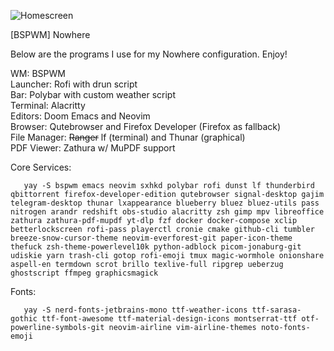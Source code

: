 ![Homescreen](https://github.com/jblais493/Nowhere/blob/master/Photos/Home.png?raw=true)

[BSPWM] Nowhere

Below are the programs I use for my Nowhere configuration. Enjoy!

WM: BSPWM <br>
Launcher: Rofi with drun script <br>
Bar: Polybar with custom weather script <br>
Terminal: Alacritty <br>
Editors: Doom Emacs and Neovim <br>
Browser: Qutebrowser and Firefox Developer (Firefox as fallback)<br>
File Manager: ~~Ranger~~ lf (terminal) and Thunar (graphical)<br>
PDF Viewer: Zathura w/ MuPDF support <br>

Core Services:
```
   yay -S bspwm emacs neovim sxhkd polybar rofi dunst lf thunderbird qbittorrent firefox-developer-edition qutebrowser signal-desktop gajim telegram-desktop thunar lxappearance blueberry bluez bluez-utils pass nitrogen arandr redshift obs-studio alacritty zsh gimp mpv libreoffice zathura zathura-pdf-mupdf yt-dlp fzf docker docker-compose xclip betterlockscreen rofi-pass playerctl cronie cmake github-cli tumbler breeze-snow-cursor-theme neovim-everforest-git paper-icon-theme thefuck zsh-theme-powerlevel10k python-adblock picom-jonaburg-git udiskie yarn trash-cli gotop rofi-emoji tmux magic-wormhole onionshare aspell-en termdown scrot brillo texlive-full ripgrep ueberzug ghostscript ffmpeg graphicsmagick 
```

Fonts:

```
   yay -S nerd-fonts-jetbrains-mono ttf-weather-icons ttf-sarasa-gothic ttf-font-awesome ttf-material-design-icons montserrat-ttf otf-powerline-symbols-git neovim-airline vim-airline-themes noto-fonts-emoji
```
